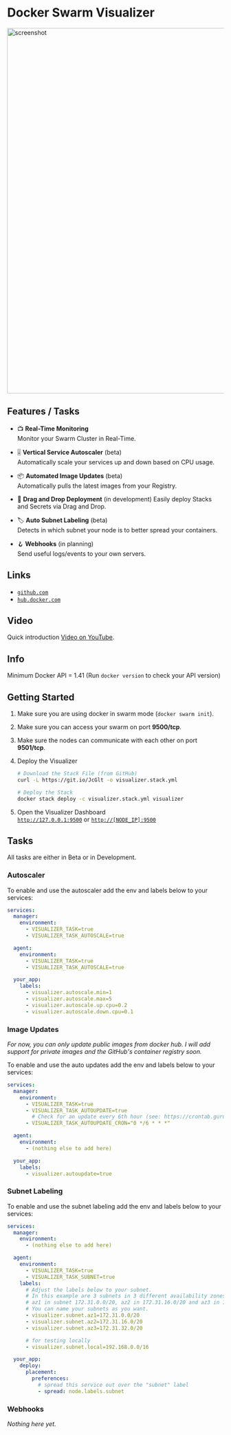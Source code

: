 # Docker Swarm Visualizer

<a href="https://raw.githubusercontent.com/yandeu/docker-swarm-visualizer/main/readme/screenshot.png">
   <img width="850" alt="screenshot" src="https://raw.githubusercontent.com/yandeu/docker-swarm-visualizer/main/readme/screenshot.png">
</a>

## Features / Tasks

- 📺 **Real-Time Monitoring**  
  Monitor your Swarm Cluster in Real-Time.

- 🎚️ **Vertical Service Autoscaler** (beta)  
  Automatically scale your services up and down based on CPU usage.

- 📦 **Automated Image Updates** (beta)  
  Automatically pulls the latest images from your Registry.

- 🚀 **Drag and Drop Deployment** (in development)
  Easily deploy Stacks and Secrets via Drag and Drop.

- 🏷️ **Auto Subnet Labeling** (beta)  
  Detects in which subnet your node is to better spread your containers.

- 🪝 **Webhooks** (in planning)  
  Send useful logs/events to your own servers.

## Links

- [`github.com`](https://github.com/yandeu/docker-swarm-visualizer)
- [`hub.docker.com`](https://hub.docker.com/r/yandeu/visualizer)

## Video

Quick introduction [Video on YouTube](https://youtu.be/IEIJm5h7uQs).

## Info

Minimum Docker API = 1.41 (Run `docker version` to check your API version)

## Getting Started

1. Make sure you are using docker in swarm mode (`docker swarm init`).

2. Make sure you can access your swarm on port **9500/tcp**.

3. Make sure the nodes can communicate with each other on port **9501/tcp**.

4. Deploy the Visualizer

   ```bash
   # Download the Stack File (from GitHub)
   curl -L https://git.io/JcGlt -o visualizer.stack.yml

   # Deploy the Stack
   docker stack deploy -c visualizer.stack.yml visualizer
   ```

5. Open the Visualizer Dashboard  
   [`http://127.0.0.1:9500`](http://127.0.0.1:9500) or [`http://[NODE_IP]:9500`](http://[NODE_IP]:9500)

## Tasks

All tasks are either in Beta or in Development.

### Autoscaler

To enable and use the autoscaler add the env and labels below to your services:

```yml
services:
  manager:
    environment:
      - VISUALIZER_TASK=true
      - VISUALIZER_TASK_AUTOSCALE=true

  agent:
    environment:
      - VISUALIZER_TASK=true
      - VISUALIZER_TASK_AUTOSCALE=true

  your_app:
    labels:
      - visualizer.autoscale.min=1
      - visualizer.autoscale.max=5
      - visualizer.autoscale.up.cpu=0.2
      - visualizer.autoscale.down.cpu=0.1
```

### Image Updates

_For now, you can only update public images from docker hub. I will add support for private images and the GitHub's container registry soon._

To enable and use the auto updates add the env and labels below to your services:

```yml
services:
  manager:
    environment:
      - VISUALIZER_TASK=true
      - VISUALIZER_TASK_AUTOUPDATE=true
        # Check for an update every 6th hour (see: https://crontab.guru/)
      - VISUALIZER_TASK_AUTOUPDATE_CRON="0 */6 * * *"

  agent:
    environment:
      - (nothing else to add here)

  your_app:
    labels:
      - visualizer.autoupdate=true
```

### Subnet Labeling

To enable and use the subnet labeling add the env and labels below to your services:

```yml
services:
  manager:
    environment:
      - (nothing else to add here)

  agent:
    environment:
      - VISUALIZER_TASK=true
      - VISUALIZER_TASK_SUBNET=true
    labels:
      # Adjust the labels below to your subnet.
      # In this example are 3 subnets in 3 different availability zones, which I call az1, az2 and az3.
      # az1 in subnet 172.31.0.0/20, az2 in 172.31.16.0/20 and az3 in 172.31.32.0/20.
      # You can name your subnets as you want.
      - visualizer.subnet.az1=172.31.0.0/20
      - visualizer.subnet.az2=172.31.16.0/20
      - visualizer.subnet.az3=172.31.32.0/20

      # for testing locally
      - visualizer.subnet.local=192.168.0.0/16

  your_app:
    deploy:
      placement:
        preferences:
          # spread this service out over the "subnet" label
          - spread: node.labels.subnet
```

### Webhooks

_Nothing here yet._

